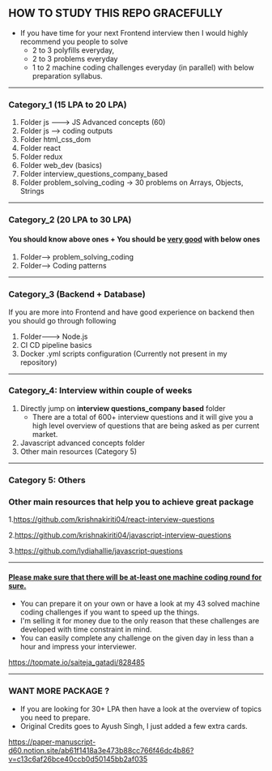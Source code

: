 ## HOW TO STUDY THIS REPO GRACEFULLY 

- If you have time for your next Frontend interview then I would highly recommend you people to solve 
  - 2 to 3 polyfills everyday, 
  - 2 to 3 problems everyday
  - 1 to 2 machine coding challenges everyday 
(in parallel) with below preparation syllabus.

-----

### Category_1 (15 LPA to 20 LPA)

1. Folder js ---> JS Advanced concepts (60)
2. Folder js --> coding outputs
3. Folder html_css_dom
4. Folder react
5. Folder redux
6. Folder web_dev (basics)
7. Folder interview_questions_company_based
8. Folder problem_solving_coding -> 30 problems on Arrays, Objects, Strings 

----

### Category_2 (20 LPA to 30 LPA)

#### You should know above ones + You should be <ins>very good</ins> with below ones

1. Folder--> problem_solving_coding
2. Folder--> Coding patterns 

-----

### Category_3 (Backend + Database)

If you are more into Frontend and have good experience on backend then you should go through following

1. Folder---> Node.js
2. CI CD pipeline basics 
3. Docker .yml scripts configuration (Currently not present in my repository)

--------

### Category_4: Interview within couple of weeks

1. Directly jump on **interview questions_company based** folder 
    - There are a total of 600+ interview questions and it will give you a high level overview of questions that are being asked as per current market.
2. Javascript advanced concepts folder
3. Other main resources (Category 5)

------

### Category 5: Others

### Other main resources that help you to achieve great package 

1.https://github.com/krishnakiriti04/react-interview-questions

2.https://github.com/krishnakiriti04/javascript-interview-questions

3.https://github.com/lydiahallie/javascript-questions

-------

#### <ins>Please make sure that there will be at-least one machine coding round for sure.</ins>

- You can prepare it on your own or have a look at my 43 solved machine coding challenges if you want to speed up the things. 
- I'm selling it for money due to the only reason that these challenges are developed with time constraint in mind. 
- You can easily complete any challenge on the given day in less than a hour and impress your interviewer.

https://topmate.io/saiteja_gatadi/828485

-------

### WANT MORE PACKAGE ?

- If you are looking for 30+ LPA then have a look at the overview of topics you need to prepare.
- Original Credits goes to Ayush Singh, I just added a few extra cards.

https://paper-manuscript-d60.notion.site/ab61f1418a3e473b88cc766f46dc4b86?v=c13c6af26bce40ccb0d50145bb2af035
